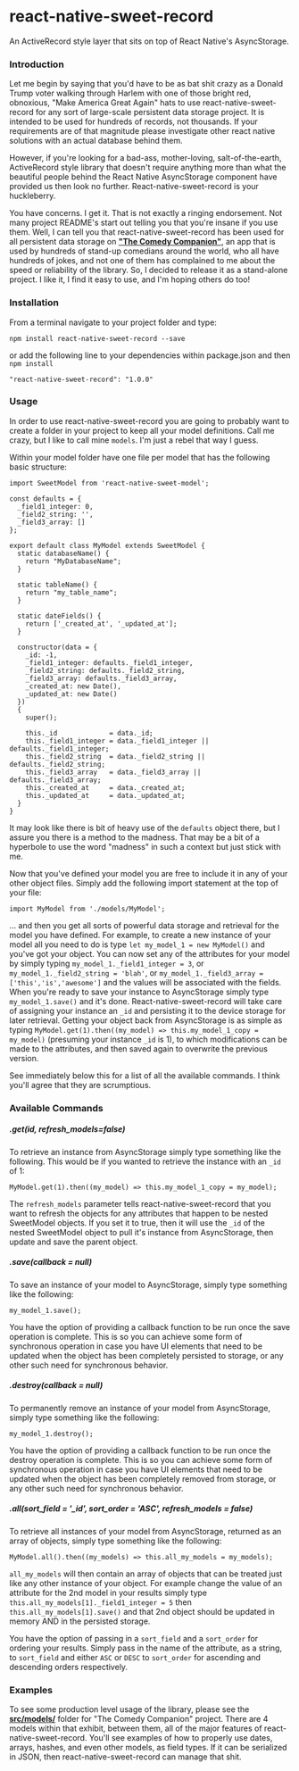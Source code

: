 # react-native-sweet-record

An ActiveRecord style layer that sits on top of React Native's AsyncStorage.

### Introduction

Let me begin by saying that you'd have to be as bat shit crazy as a Donald Trump voter walking through Harlem with one of those bright red, obnoxious, "Make America Great Again" hats to use react-native-sweet-record for any sort of large-scale persistent data storage project. It is intended to be used for hundreds of records, not thousands. If your requirements are of that magnitude please investigate other react native solutions with an actual database behind them. 

However, if you're looking for a bad-ass, mother-loving, salt-of-the-earth, ActiveRecord style library that doesn't require anything more than what the beautiful people behind the React Native AsyncStorage component have provided us then look no further. React-native-sweet-record is your huckleberry. 

You have concerns. I get it. That is not exactly a ringing endorsement. Not many project README's start out telling you that you're insane if you use them. Well, I can tell you that react-native-sweet-record has been used for all persistent data storage on [**"The Comedy Companion"**](https://github.com/dereksweet/ComedyCompanion), an app that is used by hundreds of stand-up comedians around the world, who all have hundreds of jokes, and not one of them has complained to me about the speed or reliability of the library. So, I decided to release it as a stand-alone project. I like it, I find it easy to use, and I'm hoping others do too!

### Installation

From a terminal navigate to your project folder and type: 

`npm install react-native-sweet-record --save`

or add the following line to your dependencies within package.json and then `npm install`

`"react-native-sweet-record": "1.0.0"`

### Usage

In order to use react-native-sweet-record you are going to probably want to create a folder in your project to keep all your model definitions. Call me crazy, but I like to call mine `models`. I'm just a rebel that way I guess.

Within your model folder have one file per model that has the following basic structure:

```
import SweetModel from 'react-native-sweet-model';

const defaults = {
  _field1_integer: 0,
  _field2_string: '',
  _field3_array: []
};

export default class MyModel extends SweetModel {
  static databaseName() {
    return "MyDatabaseName";
  }

  static tableName() {
    return "my_table_name";
  }

  static dateFields() {
    return ['_created_at', '_updated_at'];
  }

  constructor(data = {
    _id: -1,
    _field1_integer: defaults._field1_integer,
    _field2_string: defaults._field2_string,
    _field3_array: defaults._field3_array,
    _created_at: new Date(),
    _updated_at: new Date()
  })
  {
    super();

    this._id             = data._id;
    this._field1_integer = data._field1_integer || defaults._field1_integer;
    this._field2_string  = data._field2_string || defaults._field2_string;
    this._field3_array   = data._field3_array || defaults._field3_array;
    this._created_at     = data._created_at;
    this._updated_at     = data._updated_at;
  }
}
```

It may look like there is bit of heavy use of the `defaults` object there, but I assure you there is a method to the madness. That may be a bit of a hyperbole to use the word "madness" in such a context but just stick with me. 

Now that you've defined your model you are free to include it in any of your other object files. Simply add the following import statement at the top of your file: 

```
import MyModel from './models/MyModel';
```

... and then you get all sorts of powerful data storage and retrieval for the model you have defined. For example, to create a new instance of your model all you need to do is type `let my_model_1 = new MyModel()` and you've got your object. You can now set any of the attributes for your model by simply typing `my_model_1._field1_integer = 3`, or `my_model_1._field2_string = 'blah'`, or `my_model_1._field3_array = ['this','is','awesome']` and the values will be associated with the fields. When you're ready to save your instance to AsyncStorage simply type `my_model_1.save()` and it's done. React-native-sweet-record will take care of assigning your instance an `_id` and persisting it to the device storage for later retrieval. Getting your object back from AsyncStorage is as simple as typing `MyModel.get(1).then((my_model) => this.my_model_1_copy = my_model)` (presuming your instance `_id` is 1), to which modifications can be made to the attributes, and then saved again to overwrite the previous version.

See immediately below this for a list of all the available commands. I think you'll agree that they are scrumptious. 

### Available Commands

##### .get(id, refresh_models=false)

To retrieve an instance from AsyncStorage simply type something like the following. This would be if you wanted to retrieve the instance with an `_id` of 1:

```
MyModel.get(1).then((my_model) => this.my_model_1_copy = my_model);
```

The `refresh_models` parameter tells react-native-sweet-record that you want to refresh the objects for any attributes that happen to be nested SweetModel objects. If you set it to true, then it will use the `_id` of the nested SweetModel object to pull it's instance from AsyncStorage, then update and save the parent object.

##### .save(callback = null)

To save an instance of your model to AsyncStorage, simply type something like the following: 

```
my_model_1.save();
```

You have the option of providing a callback function to be run once the save operation is complete. This is so you can achieve some form of synchronous operation in case you have UI elements that need to be updated when the object has been completely persisted to storage, or any other such need for synchronous behavior. 

##### .destroy(callback = null)

To permanently remove an instance of your model from AsyncStorage, simply type something like the following:

```
my_model_1.destroy();
```

You have the option of providing a callback function to be run once the destroy operation is complete. This is so you can achieve some form of synchronous operation in case you have UI elements that need to be updated when the object has been completely removed from storage, or any other such need for synchronous behavior. 

##### .all(sort_field = '_id', sort_order = 'ASC', refresh_models = false)

To retrieve all instances of your model from AsyncStorage, returned as an array of objects, simply type something like the following: 

```
MyModel.all().then((my_models) => this.all_my_models = my_models);
```

`all_my_models` will then contain an array of objects that can be treated just like any other instance of your object. For example change the value of an attribute for the 2nd model in your results simply type `this.all_my_models[1]._field1_integer = 5` then `this.all_my_models[1].save()` and that 2nd object should be updated in memory AND in the persisted storage.

You have the option of passing in a `sort_field` and a `sort_order` for ordering your results. Simply pass in the name of the attribute, as a string, to `sort_field` and either `ASC` or `DESC` to `sort_order` for ascending and descending orders respectively. 

### Examples

To see some production level usage of the library, please see the [**src/models/**](https://github.com/dereksweet/ComedyCompanion/tree/master/src/models) folder for "The Comedy Companion" project. There are 4 models within that exhibit, between them, all of the major features of react-native-sweet-record. You'll see examples of how to properly use dates, arrays, hashes, and even other models, as field types. If it can be serialized in JSON, then react-native-sweet-record can manage that shit. 

